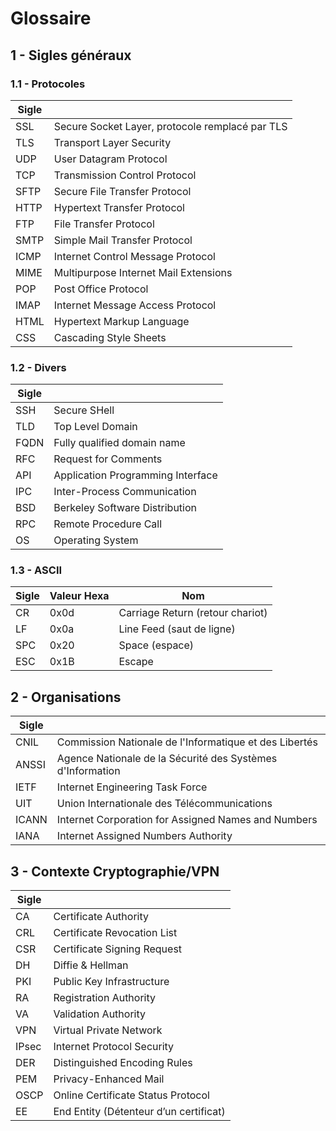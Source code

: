# Glossaire

## 1 - Sigles généraux

### 1.1 - Protocoles

| Sigle |       |
|-------|-------|
| SSL   | Secure Socket Layer, protocole remplacé par TLS |
| TLS   | Transport Layer Security |
| UDP   | User Datagram Protocol |
| TCP   | Transmission Control Protocol |
| SFTP  | Secure File Transfer Protocol |
| HTTP  | Hypertext Transfer Protocol | 
| FTP   | File Transfer Protocol | 
| SMTP  | Simple Mail Transfer Protocol | 
| ICMP  | Internet Control Message Protocol |
| MIME  | Multipurpose Internet Mail Extensions |
| POP   | Post Office Protocol |
| IMAP  | Internet Message Access Protocol |
| HTML  | Hypertext Markup Language |
| CSS   |  Cascading Style Sheets |

### 1.2 - Divers

| Sigle |       |
|-------|-------|
| SSH   | Secure SHell |
| TLD   | Top Level Domain |
| FQDN  | Fully qualified domain name |
| RFC   | Request for Comments |
| API   | Application Programming Interface |
| IPC   | Inter-Process Communication |
| BSD   | Berkeley Software Distribution |
| RPC   | Remote Procedure Call |
| OS    | Operating System |


### 1.3 - ASCII

| Sigle | Valeur Hexa | Nom |
|-------|-------|------|
| CR  | 0x0d | Carriage Return (retour chariot) | 
| LF  | 0x0a | Line Feed  (saut de ligne) |
| SPC | 0x20 | Space (espace) |
| ESC | 0x1B | Escape |
 
## 2 - Organisations

| Sigle |       |
|-------|-------|
| CNIL  | Commission Nationale de l'Informatique et des Libertés |
| ANSSI | Agence Nationale de la Sécurité des Systèmes d'Information |
| IETF  | Internet Engineering Task Force |
| UIT   | Union Internationale des Télécommunications |
| ICANN | Internet Corporation for Assigned Names and Numbers |
| IANA  | Internet Assigned Numbers Authority |


## 3 - Contexte Cryptographie/VPN

| Sigle |       |
|-------|-------|
| CA    | Certificate Authority |
| CRL   | Certificate Revocation List|
| CSR   | Certificate Signing Request |
| DH    | Diffie & Hellman |
| PKI   | Public Key Infrastructure |
| RA    | Registration Authority |
| VA    | Validation Authority |
| VPN   | Virtual Private Network |
| IPsec | Internet Protocol Security |
| DER   | Distinguished Encoding Rules |
| PEM   | Privacy-Enhanced Mail |
| OSCP  | Online Certificate Status Protocol |
| EE    | End Entity (Détenteur d’un certificat) |


